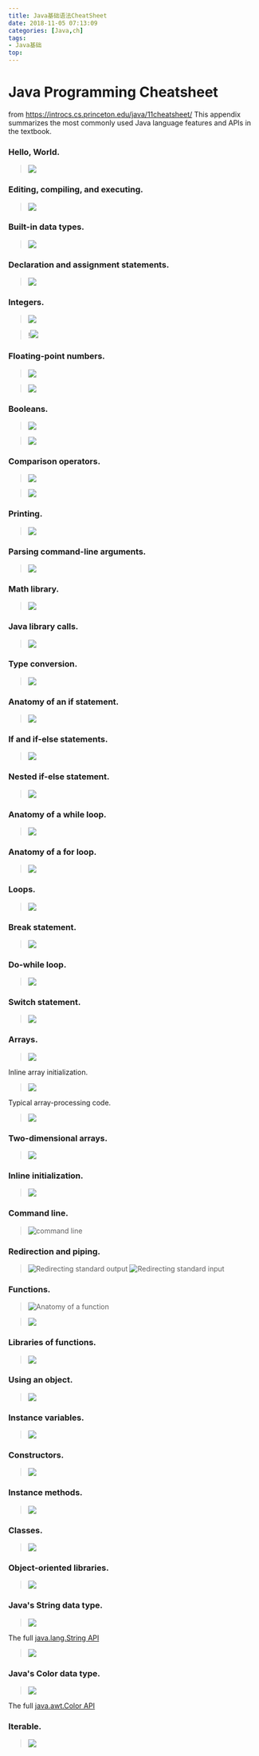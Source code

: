 ```yaml
---
title: Java基础语法CheatSheet
date: 2018-11-05 07:13:09
categories: [Java,ch]
tags:
- Java基础
top:
---
```


#  Java Programming Cheatsheet

from https://introcs.cs.princeton.edu/java/11cheatsheet/
This appendix summarizes the most commonly used Java language features and APIs in the textbook.



### Hello, World.

> ![](https://raw.githubusercontent.com/JayChenFE/pic/master/20181110200415.png)


### Editing, compiling, and executing.

> ![](https://raw.githubusercontent.com/JayChenFE/pic/master/20181110200731.png)

### Built-in data types.

> ![](https://raw.githubusercontent.com/JayChenFE/pic/master/20181110202129.png)



### Declaration and assignment statements.



> ![](https://raw.githubusercontent.com/JayChenFE/pic/master/20181110202203.png)



### Integers.



> ![](https://raw.githubusercontent.com/JayChenFE/pic/master/20181110202211.png)



> !![](https://raw.githubusercontent.com/JayChenFE/pic/master/20181110202217.png)



### Floating-point numbers.



> ![](https://raw.githubusercontent.com/JayChenFE/pic/master/20181110202339.png)



> ![](https://raw.githubusercontent.com/JayChenFE/pic/master/20181110202527.png)



### Booleans.



> ![](https://raw.githubusercontent.com/JayChenFE/pic/master/20181110202452.png)

> ![](https://raw.githubusercontent.com/JayChenFE/pic/master/20181110202605.png)



### Comparison operators.

> ![](https://raw.githubusercontent.com/JayChenFE/pic/master/20181110202625.png)

> ![](https://raw.githubusercontent.com/JayChenFE/pic/master/20181110202630.png)





### Printing.

> ![](https://raw.githubusercontent.com/JayChenFE/pic/master/20181110202730.png)

### Parsing command-line arguments.



> ![](https://raw.githubusercontent.com/JayChenFE/pic/master/20181110203636.png)



### Math library.



> ![](https://raw.githubusercontent.com/JayChenFE/pic/master/20181110203708.png)





### Java library calls.





> ![](https://raw.githubusercontent.com/JayChenFE/pic/master/20181110203714.png)



### Type conversion.



> ![](https://raw.githubusercontent.com/JayChenFE/pic/master/20181110203822.png)



### Anatomy of an if statement.



> ![](https://raw.githubusercontent.com/JayChenFE/pic/master/20181110203841.png)



### If and if-else statements.

> ![](https://raw.githubusercontent.com/JayChenFE/pic/master/20181110203901.png)



### Nested if-else statement.



> ![](https://raw.githubusercontent.com/JayChenFE/pic/master/20181110204646.png)



### Anatomy of a while loop.



> ![](https://raw.githubusercontent.com/JayChenFE/pic/master/20181110204709.png)



### Anatomy of a for loop.



> ![](https://raw.githubusercontent.com/JayChenFE/pic/master/20181110204741.png)



### Loops.



> ![](https://raw.githubusercontent.com/JayChenFE/pic/master/20181110204802.png)



### Break statement.



> ![](https://raw.githubusercontent.com/JayChenFE/pic/master/20181110205018.png)



### Do-while loop.



> ![](https://raw.githubusercontent.com/JayChenFE/pic/master/20181110205041.png)



### Switch statement.



> ![](https://raw.githubusercontent.com/JayChenFE/pic/master/20181110205100.png)



### Arrays.



> ![](https://raw.githubusercontent.com/JayChenFE/pic/master/20181110205632.png)

Inline array initialization.

> ![](https://raw.githubusercontent.com/JayChenFE/pic/master/20181110205637.png)

Typical array-processing code.

> ![](https://raw.githubusercontent.com/JayChenFE/pic/master/20181110205641.png)

### Two-dimensional arrays.



> ![](https://raw.githubusercontent.com/JayChenFE/pic/master/20181110205744.png)

### Inline initialization.

> ![](https://raw.githubusercontent.com/JayChenFE/pic/master/20181110210112.png)

### Command line.

> ![command line](https://introcs.cs.princeton.edu/java/11cheatsheet/images/command.png)



### Redirection and piping.



> ![Redirecting standard output](https://introcs.cs.princeton.edu/java/11cheatsheet/images/redirect-stdout.png)                ![Redirecting standard input](https://introcs.cs.princeton.edu/java/11cheatsheet/images/redirect-stdin.png)

### Functions.



> ![Anatomy of a function](https://introcs.cs.princeton.edu/java/11cheatsheet/images/function.png)



> ![](https://raw.githubusercontent.com/JayChenFE/pic/master/20181110210452.png)



### Libraries of functions.



> ![](https://raw.githubusercontent.com/JayChenFE/pic/master/20181110210530.png)



### Using an object.



> ![](https://raw.githubusercontent.com/JayChenFE/pic/master/20181110210557.png)



### Instance variables.



> ![](https://raw.githubusercontent.com/JayChenFE/pic/master/20181110210721.png)



### Constructors.



> ![](https://raw.githubusercontent.com/JayChenFE/pic/master/20181110210756.png)



### Instance methods.



> ![](https://raw.githubusercontent.com/JayChenFE/pic/master/20181110210844.png)



### Classes.



> ![](https://raw.githubusercontent.com/JayChenFE/pic/master/20181110211143.png)



### Object-oriented libraries.



> ![](https://raw.githubusercontent.com/JayChenFE/pic/master/20181110211239.png)



### Java's String data type.



> ![](https://raw.githubusercontent.com/JayChenFE/pic/master/20181110211259.png)

The full [java.lang.String API](http://docs.oracle.com/javase/6/docs/api/java/lang/String.html)

> ![](https://raw.githubusercontent.com/JayChenFE/pic/master/20181110211338.png)



### Java's Color data type.



> ![](https://raw.githubusercontent.com/JayChenFE/pic/master/20181110211417.png)



The full [java.awt.Color API](http://docs.oracle.com/javase/6/docs/api/java/awt/Color.html)

### Iterable.



> ![](https://raw.githubusercontent.com/JayChenFE/pic/master/20181110211604.png)

